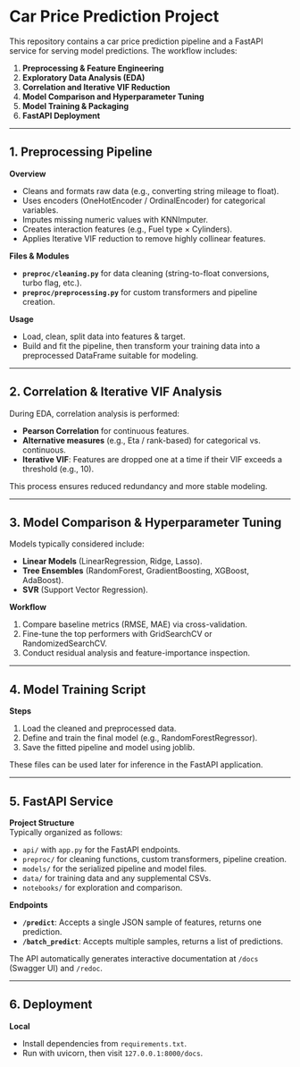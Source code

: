 # Car Price Prediction Project

This repository contains a car price prediction pipeline and a FastAPI service for serving model predictions. The workflow includes:

1. **Preprocessing & Feature Engineering**  
2. **Exploratory Data Analysis (EDA)**  
3. **Correlation and Iterative VIF Reduction**  
4. **Model Comparison and Hyperparameter Tuning**  
5. **Model Training & Packaging**  
6. **FastAPI Deployment**

---

## 1. Preprocessing Pipeline

**Overview**  
- Cleans and formats raw data (e.g., converting string mileage to float).  
- Uses encoders (OneHotEncoder / OrdinalEncoder) for categorical variables.  
- Imputes missing numeric values with KNNImputer.  
- Creates interaction features (e.g., Fuel type × Cylinders).  
- Applies Iterative VIF reduction to remove highly collinear features.

**Files & Modules**  
- **`preproc/cleaning.py`** for data cleaning (string-to-float conversions, turbo flag, etc.).  
- **`preproc/preprocessing.py`** for custom transformers and pipeline creation.  

**Usage**  
- Load, clean, split data into features & target.  
- Build and fit the pipeline, then transform your training data into a preprocessed DataFrame suitable for modeling.

---

## 2. Correlation & Iterative VIF Analysis

During EDA, correlation analysis is performed:
- **Pearson Correlation** for continuous features.  
- **Alternative measures** (e.g., Eta / rank-based) for categorical vs. continuous.  
- **Iterative VIF**: Features are dropped one at a time if their VIF exceeds a threshold (e.g., 10).

This process ensures reduced redundancy and more stable modeling.

---

## 3. Model Comparison & Hyperparameter Tuning

Models typically considered include:
- **Linear Models** (LinearRegression, Ridge, Lasso).  
- **Tree Ensembles** (RandomForest, GradientBoosting, XGBoost, AdaBoost).  
- **SVR** (Support Vector Regression).

**Workflow**  
1. Compare baseline metrics (RMSE, MAE) via cross-validation.  
2. Fine-tune the top performers with GridSearchCV or RandomizedSearchCV.  
3. Conduct residual analysis and feature-importance inspection.

---

## 4. Model Training Script

**Steps**  
1. Load the cleaned and preprocessed data.  
2. Define and train the final model (e.g., RandomForestRegressor).  
3. Save the fitted pipeline and model using joblib.

These files can be used later for inference in the FastAPI application.

---

## 5. FastAPI Service

**Project Structure**  
Typically organized as follows:
- `api/` with `app.py` for the FastAPI endpoints.  
- `preproc/` for cleaning functions, custom transformers, pipeline creation.  
- `models/` for the serialized pipeline and model files.  
- `data/` for training data and any supplemental CSVs.  
- `notebooks/` for exploration and comparison.

**Endpoints**  
- **`/predict`**: Accepts a single JSON sample of features, returns one prediction.  
- **`/batch_predict`**: Accepts multiple samples, returns a list of predictions.

The API automatically generates interactive documentation at `/docs` (Swagger UI) and `/redoc`.

---

## 6. Deployment

**Local**  
- Install dependencies from `requirements.txt`.  
- Run with uvicorn, then visit `127.0.0.1:8000/docs`.
